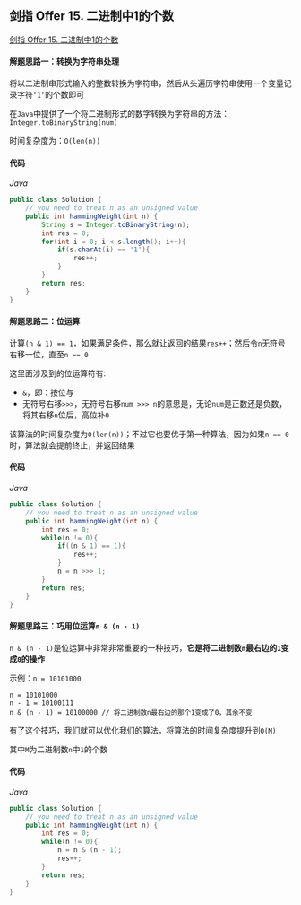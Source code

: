 ## 剑指 Offer 15. 二进制中1的个数

[剑指 Offer 15. 二进制中1的个数](https://leetcode-cn.com/problems/er-jin-zhi-zhong-1de-ge-shu-lcof/)

#### 解题思路一：转换为字符串处理

将以二进制串形式输入的整数转换为字符串，然后从头遍历字符串使用一个变量记录字符`'1'`的个数即可

在`Java`中提供了一个将二进制形式的数字转换为字符串的方法：`Integer.toBinaryString(num)`

时间复杂度为：`O(len(n))`

#### 代码

*Java*

```java
public class Solution {
    // you need to treat n as an unsigned value
    public int hammingWeight(int n) {
        String s = Integer.toBinaryString(n);
        int res = 0;
        for(int i = 0; i < s.length(); i++){
            if(s.charAt(i) == '1'){
                res++;
            }
        }
        return res;
    }
}
```

#### 解题思路二：位运算

计算`(n & 1) == 1`，如果满足条件，那么就让返回的结果`res++`；然后令`n`无符号右移一位，直至`n == 0`

这里面涉及到的位运算符有:

- `&`，即：按位与
- 无符号右移`>>>`，无符号右移`num >>> n`的意思是，无论`num`是正数还是负数，将其右移`n`位后，高位补`0`

该算法的时间复杂度为`O(len(n))`；不过它也要优于第一种算法，因为如果`n == 0`时，算法就会提前终止，并返回结果

#### 代码

*Java*

```java
public class Solution {
    // you need to treat n as an unsigned value
    public int hammingWeight(int n) {
        int res = 0;
        while(n != 0){
            if((n & 1) == 1){
                res++;
            }
            n = n >>> 1;
        }
        return res;
    }
}
```

#### 解题思路三：巧用位运算`n & (n - 1)`

`n & (n - 1)`是位运算中非常非常重要的一种技巧，**它是将二进制数`n`最右边的`1`变成`0`的操作**

示例：`n = 10101000`

```
n = 10101000
n - 1 = 10100111
n & (n - 1) = 10100000 // 将二进制数n最右边的那个1变成了0，其余不变
```

有了这个技巧，我们就可以优化我们的算法，将算法的时间复杂度提升到`O(M)`

其中`M`为二进制数`n`中`1`的个数

#### 代码

*Java*

```java
public class Solution {
    // you need to treat n as an unsigned value
    public int hammingWeight(int n) {
        int res = 0;
        while(n != 0){
            n = n & (n - 1);
            res++;
        }
        return res;
    }
}
```

